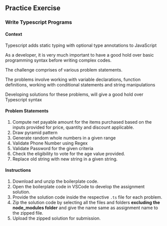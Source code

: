 ## Practice Exercise

### Write Typescript Programs

#### Context

Typescript adds static typing with optional type annotations to JavaScript 

As a developer, it is very much important to have a good hold over basic programming syntax before writing complex codes.

The challenge comprises of various problem statements.

The problems involve working with variable declarations, function definitions, working with conditional statements and string manipulations

Developing solutions for these problems, will give a good hold over Typescript syntax


#### Problem Statements

1. Compute net payable amount for the items purchased based on the inputs provided for price, quantity and discount applicable.
2. Draw pyramid pattern
3. Generate random whole numbers in a given range
4. Validate Phone Number using Regex
5. Validate Password for the given criteria
6. Check the eligibility to vote for the age value provided.
7. Replace old string with new string in a given string.

#### Instructions

1. Download and unzip the boilerplate code. 
2. Open the boilerplate code in VSCode to develop the assignment solution.
3. Provide the solution code inside the respective `.ts` file for each problem.
4. Zip the solution code by selecting all the files and folders **excluding the node_modules folder** and give the name same as assignment name to the zipped file.
5. Upload the zipped solution for submission.